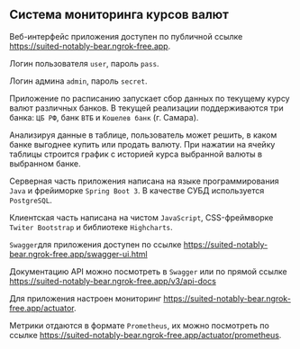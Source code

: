 ## Система мониторинга курсов валют

Веб-интерфейс приложения доступен по публичной ссылке  https://suited-notably-bear.ngrok-free.app.

Логин пользователя `user`, пароль `pass`.

Логин админа `admin`, пароль `secret`.

Приложение по расписанию запускает сбор данных по текущему курсу валют различных банков.
В текущей реализации поддерживаются три банка: `ЦБ РФ`, банк `ВТБ` и `Кошелев банк` (г. Самара).

Анализируя данные в таблице, пользователь может решить, в каком банке выгоднее купить или продать валюту.
При нажатии на ячейку таблицы строится график с историей курса выбранной валюты в выбранном банке.

Серверная часть приложения написана на языке программирования `Java` и фрейиморке `Spring Boot 3`.
В качестве СУБД используется `PostgreSQL`.

Клиентская часть написана на чистом `JavaScript`, CSS-фреймворке `Twiter Bootstrap` и библиотеке `Highcharts`.

`Swagger`для приложения доступен по ссылке https://suited-notably-bear.ngrok-free.app/swagger-ui.html

Документацию API можно посмотреть в `Swagger` или по прямой ссылке  https://suited-notably-bear.ngrok-free.app/v3/api-docs

Для приложения настроен мониторинг https://suited-notably-bear.ngrok-free.app/actuator.

Метрики отдаются в формате `Prometheus`, их можно посмотреть по ссылке https://suited-notably-bear.ngrok-free.app/actuator/prometheus.
